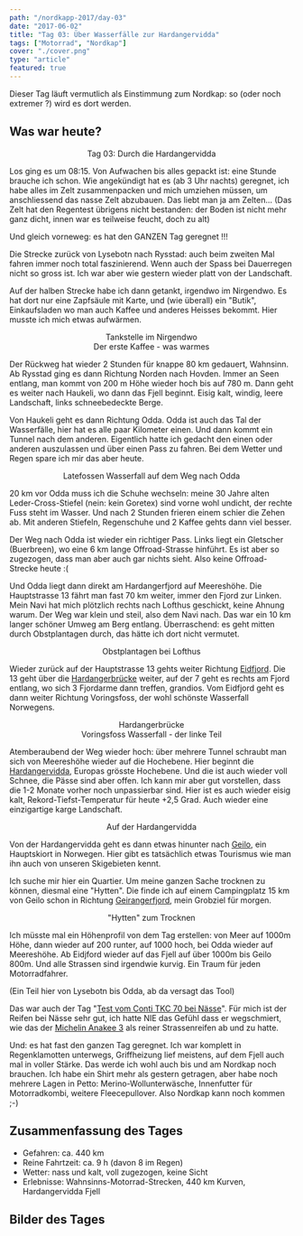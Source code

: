 ```yaml
---
path: "/nordkapp-2017/day-03"
date: "2017-06-02"
title: "Tag 03: Über Wasserfälle zur Hardangervidda"
tags: ["Motorrad", "Nordkap"]
cover: "./cover.png"
type: "article"
featured: true
---
```


Dieser Tag läuft vermutlich als Einstimmung zum Nordkap: so (oder noch extremer ?) wird es dort werden.

## Was war heute?

<rehype-image src="Tour-Day-03.png"><center>Tag 03: Durch die Hardangervidda</center></rehype-image>

Los ging es um 08:15. Von Aufwachen bis alles gepackt ist: eine Stunde brauche ich schon. Wie angekündigt hat es (ab 3 Uhr nachts) geregnet, ich habe alles im Zelt zusammenpacken und mich umziehen müssen, um anschliessend das nasse Zelt abzubauen. Das liebt man ja am Zelten...
(Das Zelt hat den Regentest übrigens nicht bestanden: der Boden ist nicht mehr ganz dicht, innen war es teilweise feucht, doch zu alt)

Und gleich vorneweg: es hat den GANZEN Tag geregnet !!!

Die Strecke zurück von Lysebotn nach Rysstad: auch beim zweiten Mal fahren immer noch total faszinierend. Wenn auch der Spass bei Dauerregen nicht so gross ist. Ich war aber wie gestern wieder platt von der Landschaft.

Auf der halben Strecke habe ich dann getankt, irgendwo im Nirgendwo. Es hat dort nur eine Zapfsäule mit Karte, und (wie überall) ein "Butik", Einkaufsladen wo man auch Kaffee und anderes Heisses bekommt. Hier musste ich mich etwas aufwärmen.

<photo-composition>
<rehype-image src="IMG_1519.JPG"><center>Tankstelle im Nirgendwo</center></rehype-image>
<rehype-image src="IMG_1550.JPG"><center>Der erste Kaffee - was warmes</center></rehype-image>
</photo-composition>

Der Rückweg hat wieder 2 Stunden für knappe 80 km gedauert, Wahnsinn. Ab Rysstad ging es dann Richtung Norden nach Hovden. Immer an Seen entlang, man kommt von 200 m Höhe wieder hoch bis auf 780 m. Dann geht es weiter nach Haukeli, wo dann das Fjell beginnt. Eisig kalt, windig, leere Landschaft, links schneebedeckte Berge.

<rehype-image src="IMG_1575.JPG"><center></center></rehype-image>

Von Haukeli geht es dann Richtung Odda. Odda ist auch das Tal der Wasserfälle, hier hat es alle paar Kilometer einen. Und dann kommt ein Tunnel nach dem anderen. Eigentlich hatte ich gedacht den einen oder anderen auszulassen und über einen Pass zu fahren. Bei dem Wetter und Regen spare ich mir das aber heute.

<rehype-image src="IMG_1584.JPG"><center>Latefossen Wasserfall auf dem Weg nach Odda</center></rehype-image>

20 km vor Odda muss ich die Schuhe wechseln: meine 30 Jahre alten Leder-Cross-Stiefel (nein: kein Goretex) sind vorne wohl undicht, der rechte Fuss steht im Wasser. Und nach 2 Stunden frieren einem schier die Zehen ab. Mit anderen Stiefeln, Regenschuhe und 2 Kaffee gehts dann viel besser.

Der Weg nach Odda ist wieder ein richtiger Pass. Links liegt ein Gletscher (Buerbreen), wo eine 6 km lange Offroad-Strasse hinführt. Es ist aber so zugezogen, dass man aber auch gar nichts sieht. Also keine Offroad-Strecke heute :(

Und Odda liegt dann direkt am Hardangerfjord auf Meereshöhe. Die Hauptstrasse 13 fährt man fast 70 km weiter, immer den Fjord zur Linken. Mein Navi hat mich plötzlich rechts nach Lofthus geschickt, keine Ahnung warum. Der Weg war klein und steil, also dem Navi nach. Das war ein 10 km langer schöner Umweg am Berg entlang. Überraschend: es geht mitten durch Obstplantagen durch, das hätte ich dort nicht vermutet.

<rehype-image src="IMG_1596.JPG"><center>Obstplantagen bei Lofthus</center></rehype-image>

Wieder zurück auf der Hauptstrasse 13 gehts weiter Richtung [Eidfjord](https://de.wikipedia.org/wiki/Eidfjord_(Meeresarm)). Die 13 geht über die [Hardangerbrücke](https://de.wikipedia.org/wiki/Hardangerbr%C3%BCcke) weiter, auf der 7 geht es rechts am Fjord entlang, wo sich 3 Fjordarme dann treffen, grandios. Vom Eidfjord geht es dann weiter Richtung Voringsfoss, der wohl schönste Wasserfall Norwegens.

<photo-composition>
<rehype-image src="IMG_1616.JPG"><center>Hardangerbrücke</center></rehype-image>
<rehype-image src="IMG_1639.JPG"><center>Voringsfoss Wasserfall - der linke Teil</center></rehype-image>
</photo-composition>

Atemberaubend der Weg wieder hoch: über mehrere Tunnel schraubt man sich von Meereshöhe wieder auf die Hochebene. Hier beginnt die [Hardangervidda](https://de.wikipedia.org/wiki/Hardangervidda), Europas grösste Hochebene. Und die ist auch wieder voll Schnee, die Pässe sind aber offen. Ich kann mir aber gut vorstellen, dass die 1-2 Monate vorher noch unpassierbar sind. Hier ist es auch wieder eisig kalt, Rekord-Tiefst-Temperatur für heute +2,5 Grad. Auch wieder eine einzigartige karge Landschaft.

<rehype-image src="IMG_1664.JPG"><center>Auf der Hardangervidda</center></rehype-image>

Von der Hardangervidda geht es dann etwas hinunter nach [Geilo](https://de.wikipedia.org/wiki/Geilo), ein Hauptskiort in Norwegen. Hier gibt es tatsächlich etwas Tourismus wie man ihn auch von unseren Skigebieten kennt.

Ich suche mir hier ein Quartier. Um meine ganzen Sache trocknen zu können, diesmal eine "Hytten". Die finde ich auf einem Campingplatz 15 km von Geilo schon in Richtung [Geirangerfjord](https://de.wikipedia.org/wiki/Geirangerfjord), mein Grobziel für morgen.

<rehype-image src="IMG_1677.JPG"><center>"Hytten" zum Trocknen</center></rehype-image>

Ich müsste mal ein Höhenprofil von dem Tag erstellen: von Meer auf 1000m Höhe, dann wieder auf 200 runter, auf 1000 hoch, bei Odda wieder auf Meereshöhe. Ab Eidjford wieder auf das Fjell auf über 1000m bis  Geilo 800m. Und alle Strassen sind irgendwie kurvig. Ein Traum für jeden Motorradfahrer.

(Ein Teil hier von Lysebotn bis Odda, ab da versagt das Tool)

<rehype-image src="Tour-Day-03-altitude-profile.png"><center></center></rehype-image>

Das war auch der Tag "[Test vom Conti TKC 70 bei Nässe](http://www.gs-forum.eu/reifen-111/conti-tkc-70-a-104248/index90.html)". Für mich ist der Reifen bei Nässe sehr gut, ich hatte NIE das Gefühl dass er wegschmiert, wie das der [Michelin Anakee 3](http://www.testberichte.de/p/michelin-tests/anakee-3-testbericht.html) als reiner Strassenreifen ab und zu hatte.

Und: es hat fast den ganzen Tag geregnet. Ich war komplett in Regenklamotten unterwegs, Griffheizung lief meistens, auf dem Fjell auch mal in voller Stärke. Das werde ich wohl auch bis und am Nordkap noch brauchen. Ich habe ein Shirt mehr als gestern getragen, aber habe noch mehrere Lagen in Petto: Merino-Wollunterwäsche, Innenfutter für Motorradkombi, weitere Fleecepullover. Also Nordkap kann noch kommen ;-)

## Zusammenfassung des Tages

* Gefahren: ca. 440 km
* Reine Fahrtzeit: ca. 9 h (davon 8 im Regen)
* Wetter: nass und kalt, voll zugezogen, keine Sicht
* Erlebnisse: Wahnsinns-Motorrad-Strecken, 440 km Kurven, Hardangervidda Fjell

## Bilder des Tages

<photo-composition>
<rehype-image src="IMG_1496.JPG"><center></center></rehype-image>
<rehype-image src="IMG_1510.JPG"><center></center></rehype-image>
<rehype-image src="IMG_1564.JPG"><center></center></rehype-image>
<rehype-image src="IMG_1602.JPG"><center></center></rehype-image>
<rehype-image src="IMG_1605.JPG"><center></center></rehype-image>
<rehype-image src="IMG_1621.JPG"><center></center></rehype-image>
<rehype-image src="IMG_1622.JPG"><center></center></rehype-image>
<rehype-image src="IMG_1644.JPG"><center></center></rehype-image>
</photo-composition>




